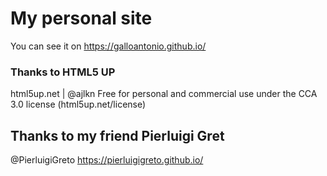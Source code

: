 # My personal site
You can see it on https://galloantonio.github.io/

### Thanks to HTML5 UP
html5up.net | @ajlkn
Free for personal and commercial use under the CCA 3.0 license (html5up.net/license)

## Thanks to my friend Pierluigi Gret
@PierluigiGreto
https://pierluigigreto.github.io/
